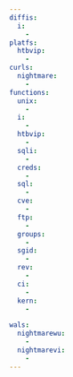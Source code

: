 ```yaml
---
diffis:
  i:
    -
platfs:
  htbvip:
    -
curls:
  nightmare:
    -
functions:
  unix:
    -
  i:
    -
  htbvip:
    -
  sqli:
    -
  creds:
    -
  sql:
    -
  cve:
    -
  ftp:
    -
  groups:
    -
  sgid:
    -
  rev:
    -
  ci:
    -
  kern:
    -

wals:
  nightmarewu:
    -
  nightmarevi:
    -
---
```

